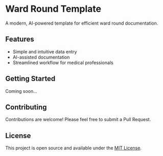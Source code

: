 # Ward Round Template

A modern, AI-powered template for efficient ward round documentation.

## Features

- Simple and intuitive data entry
- AI-assisted documentation
- Streamlined workflow for medical professionals

## Getting Started

Coming soon...

## Contributing

Contributions are welcome! Please feel free to submit a Pull Request.

## License

This project is open source and available under the [MIT License](LICENSE).
